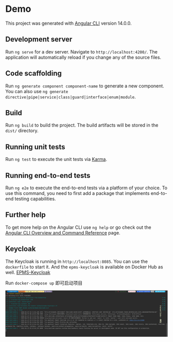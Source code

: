 # Demo

This project was generated with [Angular CLI](https://github.com/angular/angular-cli) version 14.0.0.

## Development server

Run `ng serve` for a dev server. Navigate to `http://localhost:4200/`. The application will automatically reload if you
change any of the source files.

## Code scaffolding

Run `ng generate component component-name` to generate a new component. You can also
use `ng generate directive|pipe|service|class|guard|interface|enum|module`.

## Build

Run `ng build` to build the project. The build artifacts will be stored in the `dist/` directory.

## Running unit tests

Run `ng test` to execute the unit tests via [Karma](https://karma-runner.github.io).

## Running end-to-end tests

Run `ng e2e` to execute the end-to-end tests via a platform of your choice. To use this command, you need to first add a
package that implements end-to-end testing capabilities.

## Further help

To get more help on the Angular CLI use `ng help` or go check out
the [Angular CLI Overview and Command Reference](https://angular.io/cli) page.

## Keycloak

The Keycloak is running in `http://localhost:8085`. You can use the `dockerfile` to start it. And the `epms-keycloak` is
available on Docker Hub as well.
[EPMS-Keycloak](https://hub.docker.com/r/bynie/epms-keycloak)

Run `docker-compose up` 即可启动项目

![image-20220619114525752](https://raw.githubusercontent.com/DEAN-Cherry/note_img/main/202206191145849.png)
